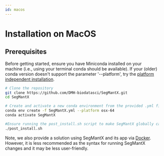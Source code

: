 ```yaml
---
id: macos
---
```


# Installation on MacOS

## Prerequisites
Before getting started, ensure you have Miniconda installed on your machine (i.e., using your terminal conda should be available).
If your (older) conda version doesn't support the parameter '--platform', try the [platform independent installation](https://dmh-biodatasci.github.io/SegMantX/installation/independent.html).

```bash
# Clone the repository
git clone https://github.com/DMH-biodatasci/SegMantX.git
cd SegMantX

# Create and activate a new conda environment from the provided .yml file
conda env create -f SegMantX.yml --platform osx-64 
conda activate SegMantX

#Ensure running the post_install.sh script to make SegMantX globally callable
./post_install.sh
```
Note, we also provide a solution using SegMantX and its app via [Docker](https://dmh-biodatasci.github.io/SegMantX/docker.html). However, it is less recommended as the syntax for running SegMantX changes and it may be less user-friendly.